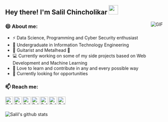 <!--
**chincholikarsalil/chincholikarsalil** is a ✨ _special_ ✨ repository because its `README.md` (this file) appears on your GitHub profile.
### Hi there 👋
Here are some ideas to get you started:
- 🔭 I’m currently working on 
- 🌱 I’m currently learning ...
- 👯 I’m looking to collaborate on ...
- 🤔 I’m looking for help with ...
- 💬 Ask me about anything, I will be happy to help!
- 📫 How to reach me: ...
- 😄 Pronouns: ...
- ⚡ Fun fact: ...
-->
## Hey there! I'm Salil Chincholikar <img src="https://raw.githubusercontent.com/iampavangandhi/iampavangandhi/master/gifs/Hi.gif" width="30px"></h2>

<img align="right" alt="GIF" src="https://media.giphy.com/media/PiQejEf31116URju4V/source.gif" />
  
### 😄 About me:
- ⚡ Data Science, Programming and Cyber Security enthusiast
- 🌱 Undergraduate in Information Technology Engineering
- 🎸 Guitarist and Metalhead 🤘
- 💻 Currently working on some of my side projects based on Web Development and Machine Learning
- 👯 Love to learn and contribute in any and every possible way
- 🥅 Currently looking for opportunities

### 📫 Reach me:

<a href="https://www.instagram.com/salilchincholikar">
  <img align="left" alt="Salil's Instagram" width="25px" src="https://cdn.jsdelivr.net/npm/simple-icons@v3/icons/instagram.svg" />
</a>
<a href="https://www.linkedin.com/in/chincholikarsalil/">
  <img align="left" alt="Salil's Linkedin" width="25px" src="https://cdn.jsdelivr.net/npm/simple-icons@v3/icons/linkedin.svg" />
</a>
<a href="https://github.com/chincholikarsalil">
  <img align="left" alt="Salil's Github" width="25px" src="https://cdn.jsdelivr.net/npm/simple-icons@v3/icons/github.svg" />
</a>
<a href="https://t.me/salililas">
  <img align="left" alt="Salil's Telegram" width="25px" src="https://cdn.jsdelivr.net/npm/simple-icons@v3/icons/telegram.svg" />
</a>
<a href="https://www.hackerrank.com/salililas">
  <img align="left" alt="Salil's Hackerrank" width="25px" src="https://cdn.jsdelivr.net/npm/simple-icons@v3/icons/hackerrank.svg" />
</a>
<a href="https://www.facebook.com/chincholikarsalil">
  <img align="left" alt="Salil's Facebook" width="25px" src="https://cdn.jsdelivr.net/npm/simple-icons@v3/icons/facebook.svg" />
</a>
<a href="mailto:chincholikarsalil@gmail.com">
  <img align="left" alt="Salil's Gmail" width="25px" src="https://cdn.jsdelivr.net/npm/simple-icons@v3/icons/gmail.svg" />
</a>
<br><br>

![Salil's github stats](https://github-readme-stats.vercel.app/api?username=chincholikarsalil&show_icons=true&title_color=fff&icon_color=79ff97&text_color=9f9f9f&bg_color=151515)
